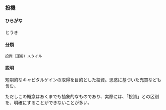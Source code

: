 <div style="display:none;">

## [あ行](securities-terms?id=あ行)
## [か行](securities-terms?id=か行)
## [さ行](securities-terms?id=さ行)
## [た行](securities-terms?id=た行)

</div>

### 投機

#### ひらがな

とうき

#### 分類

`投資（運用）スタイル`

#### 説明

短期的なキャピタルゲインの取得を目的とした投資。思惑に基づいた売買なども含む。
ただしこの概念はあくまでも抽象的なものであり、実際には、「投資」との区別を、明確にすることができないことが多い。

<div style="display:none;">

## [な行](securities-terms?id=な行)
## [は行](securities-terms?id=は行)
## [ま行](securities-terms?id=ま行)
## [や行](securities-terms?id=や行)
## [ら行](securities-terms?id=ら行)
## [わ行](securities-terms?id=わ行)
## [英数字・記号](securities-terms?id=英数字・記号)

</div>

